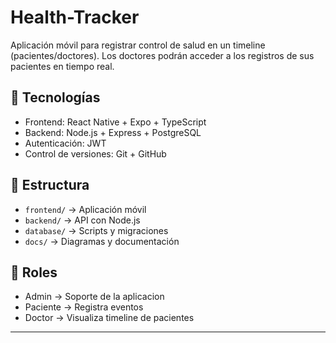 # Health-Tracker
Aplicación móvil para registrar control de salud en un timeline (pacientes/doctores). Los doctores podrán acceder a los registros de sus pacientes en tiempo real.

## 🚀 Tecnologías
- Frontend: React Native + Expo + TypeScript
- Backend: Node.js + Express + PostgreSQL
- Autenticación: JWT
- Control de versiones: Git + GitHub

## 📌 Estructura
- `frontend/` → Aplicación móvil
- `backend/` → API con Node.js
- `database/` → Scripts y migraciones
- `docs/` → Diagramas y documentación

## 👥 Roles
- Admin → Soporte de la aplicacion
- Paciente → Registra eventos
- Doctor → Visualiza timeline de pacientes

---